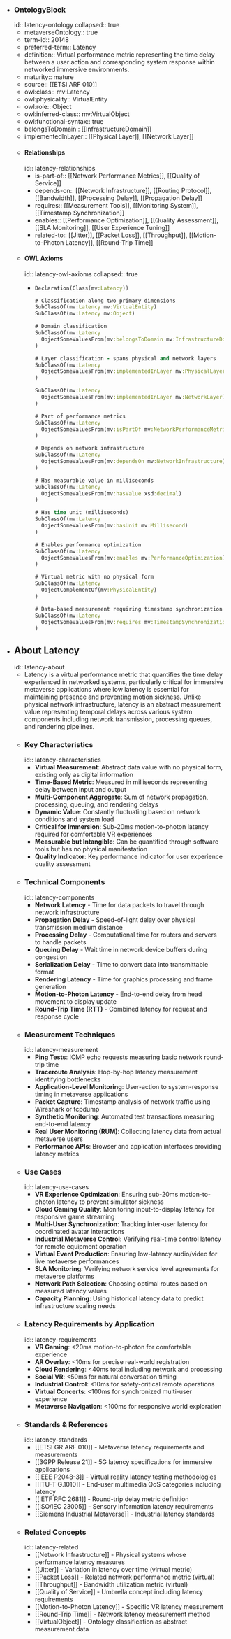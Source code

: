 - ### OntologyBlock
  id:: latency-ontology
  collapsed:: true
	- metaverseOntology:: true
	- term-id:: 20148
	- preferred-term:: Latency
	- definition:: Virtual performance metric representing the time delay between a user action and corresponding system response within networked immersive environments.
	- maturity:: mature
	- source:: [[ETSI ARF 010]]
	- owl:class:: mv:Latency
	- owl:physicality:: VirtualEntity
	- owl:role:: Object
	- owl:inferred-class:: mv:VirtualObject
	- owl:functional-syntax:: true
	- belongsToDomain:: [[InfrastructureDomain]]
	- implementedInLayer:: [[Physical Layer]], [[Network Layer]]
	- #### Relationships
	  id:: latency-relationships
		- is-part-of:: [[Network Performance Metrics]], [[Quality of Service]]
		- depends-on:: [[Network Infrastructure]], [[Routing Protocol]], [[Bandwidth]], [[Processing Delay]], [[Propagation Delay]]
		- requires:: [[Measurement Tools]], [[Monitoring System]], [[Timestamp Synchronization]]
		- enables:: [[Performance Optimization]], [[Quality Assessment]], [[SLA Monitoring]], [[User Experience Tuning]]
		- related-to:: [[Jitter]], [[Packet Loss]], [[Throughput]], [[Motion-to-Photon Latency]], [[Round-Trip Time]]
	- #### OWL Axioms
	  id:: latency-owl-axioms
	  collapsed:: true
		- ```clojure
		  Declaration(Class(mv:Latency))

		  # Classification along two primary dimensions
		  SubClassOf(mv:Latency mv:VirtualEntity)
		  SubClassOf(mv:Latency mv:Object)

		  # Domain classification
		  SubClassOf(mv:Latency
		    ObjectSomeValuesFrom(mv:belongsToDomain mv:InfrastructureDomain)
		  )

		  # Layer classification - spans physical and network layers
		  SubClassOf(mv:Latency
		    ObjectSomeValuesFrom(mv:implementedInLayer mv:PhysicalLayer)
		  )

		  SubClassOf(mv:Latency
		    ObjectSomeValuesFrom(mv:implementedInLayer mv:NetworkLayer)
		  )

		  # Part of performance metrics
		  SubClassOf(mv:Latency
		    ObjectSomeValuesFrom(mv:isPartOf mv:NetworkPerformanceMetrics)
		  )

		  # Depends on network infrastructure
		  SubClassOf(mv:Latency
		    ObjectSomeValuesFrom(mv:dependsOn mv:NetworkInfrastructure)
		  )

		  # Has measurable value in milliseconds
		  SubClassOf(mv:Latency
		    ObjectSomeValuesFrom(mv:hasValue xsd:decimal)
		  )

		  # Has time unit (milliseconds)
		  SubClassOf(mv:Latency
		    ObjectSomeValuesFrom(mv:hasUnit mv:Millisecond)
		  )

		  # Enables performance optimization
		  SubClassOf(mv:Latency
		    ObjectSomeValuesFrom(mv:enables mv:PerformanceOptimization)
		  )

		  # Virtual metric with no physical form
		  SubClassOf(mv:Latency
		    ObjectComplementOf(mv:PhysicalEntity)
		  )

		  # Data-based measurement requiring timestamp synchronization
		  SubClassOf(mv:Latency
		    ObjectSomeValuesFrom(mv:requires mv:TimestampSynchronization)
		  )
		  ```
- ## About Latency
  id:: latency-about
	- Latency is a virtual performance metric that quantifies the time delay experienced in networked systems, particularly critical for immersive metaverse applications where low latency is essential for maintaining presence and preventing motion sickness. Unlike physical network infrastructure, latency is an abstract measurement value representing temporal delays across various system components including network transmission, processing queues, and rendering pipelines.
	- ### Key Characteristics
	  id:: latency-characteristics
		- **Virtual Measurement**: Abstract data value with no physical form, existing only as digital information
		- **Time-Based Metric**: Measured in milliseconds representing delay between input and output
		- **Multi-Component Aggregate**: Sum of network propagation, processing, queuing, and rendering delays
		- **Dynamic Value**: Constantly fluctuating based on network conditions and system load
		- **Critical for Immersion**: Sub-20ms motion-to-photon latency required for comfortable VR experiences
		- **Measurable but Intangible**: Can be quantified through software tools but has no physical manifestation
		- **Quality Indicator**: Key performance indicator for user experience quality assessment
	- ### Technical Components
	  id:: latency-components
		- **Network Latency** - Time for data packets to travel through network infrastructure
		- **Propagation Delay** - Speed-of-light delay over physical transmission medium distance
		- **Processing Delay** - Computational time for routers and servers to handle packets
		- **Queuing Delay** - Wait time in network device buffers during congestion
		- **Serialization Delay** - Time to convert data into transmittable format
		- **Rendering Latency** - Time for graphics processing and frame generation
		- **Motion-to-Photon Latency** - End-to-end delay from head movement to display update
		- **Round-Trip Time (RTT)** - Combined latency for request and response cycle
	- ### Measurement Techniques
	  id:: latency-measurement
		- **Ping Tests**: ICMP echo requests measuring basic network round-trip time
		- **Traceroute Analysis**: Hop-by-hop latency measurement identifying bottlenecks
		- **Application-Level Monitoring**: User-action to system-response timing in metaverse applications
		- **Packet Capture**: Timestamp analysis of network traffic using Wireshark or tcpdump
		- **Synthetic Monitoring**: Automated test transactions measuring end-to-end latency
		- **Real User Monitoring (RUM)**: Collecting latency data from actual metaverse users
		- **Performance APIs**: Browser and application interfaces providing latency metrics
	- ### Use Cases
	  id:: latency-use-cases
		- **VR Experience Optimization**: Ensuring sub-20ms motion-to-photon latency to prevent simulator sickness
		- **Cloud Gaming Quality**: Monitoring input-to-display latency for responsive game streaming
		- **Multi-User Synchronization**: Tracking inter-user latency for coordinated avatar interactions
		- **Industrial Metaverse Control**: Verifying real-time control latency for remote equipment operation
		- **Virtual Event Production**: Ensuring low-latency audio/video for live metaverse performances
		- **SLA Monitoring**: Verifying network service level agreements for metaverse platforms
		- **Network Path Selection**: Choosing optimal routes based on measured latency values
		- **Capacity Planning**: Using historical latency data to predict infrastructure scaling needs
	- ### Latency Requirements by Application
	  id:: latency-requirements
		- **VR Gaming**: <20ms motion-to-photon for comfortable experience
		- **AR Overlay**: <10ms for precise real-world registration
		- **Cloud Rendering**: <40ms total including network and processing
		- **Social VR**: <50ms for natural conversation timing
		- **Industrial Control**: <10ms for safety-critical remote operations
		- **Virtual Concerts**: <100ms for synchronized multi-user experience
		- **Metaverse Navigation**: <100ms for responsive world exploration
	- ### Standards & References
	  id:: latency-standards
		- [[ETSI GR ARF 010]] - Metaverse latency requirements and measurements
		- [[3GPP Release 21]] - 5G latency specifications for immersive applications
		- [[IEEE P2048-3]] - Virtual reality latency testing methodologies
		- [[ITU-T G.1010]] - End-user multimedia QoS categories including latency
		- [[IETF RFC 2681]] - Round-trip delay metric definition
		- [[ISO/IEC 23005]] - Sensory information latency requirements
		- [[Siemens Industrial Metaverse]] - Industrial latency standards
	- ### Related Concepts
	  id:: latency-related
		- [[Network Infrastructure]] - Physical systems whose performance latency measures
		- [[Jitter]] - Variation in latency over time (virtual metric)
		- [[Packet Loss]] - Related network performance metric (virtual)
		- [[Throughput]] - Bandwidth utilization metric (virtual)
		- [[Quality of Service]] - Umbrella concept including latency requirements
		- [[Motion-to-Photon Latency]] - Specific VR latency measurement
		- [[Round-Trip Time]] - Network latency measurement method
		- [[VirtualObject]] - Ontology classification as abstract measurement data
